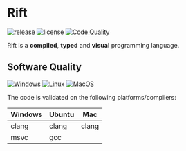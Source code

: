 # Rift

[![release](https://img.shields.io/github/release/PipeRift/rift?labelColor=394047)](https://github.com/PipeRift/rift/releases) ![license](https://img.shields.io/github/license/PipeRift/rift?labelColor=394047) [![Code Quality](https://api.codacy.com/project/badge/Grade/a377314fe8ae4a2bb17159bce8a1ac76)](https://app.codacy.com/gh/PipeRift/rift?utm_source=github.com&utm_medium=referral&utm_content=PipeRift/rift&utm_campaign=Badge_Grade)

Rift is a **compiled**, **typed** and **visual** programming language.

## Software Quality

[![Windows](https://img.shields.io/github/workflow/status/piperift/rift/windows-cicd?label=Windows)](https://github.com/PipeRift/rift/actions/workflows/windows-cicd.yml) [![Linux](https://img.shields.io/github/workflow/status/piperift/rift/linux-cicd?label=Linux)](https://github.com/PipeRift/rift/actions/workflows/linux-cicd.yml) [![MacOS](https://img.shields.io/github/workflow/status/piperift/rift/macos-cicd?label=MacOS)](https://github.com/PipeRift/rift/actions/workflows/macos-cicd.yml)

The code is validated on the following platforms/compilers:

| Windows | Ubuntu | Mac   |
| ------- | ------ | ----- |
| clang   | clang  | clang |
| msvc    | gcc    |       |
